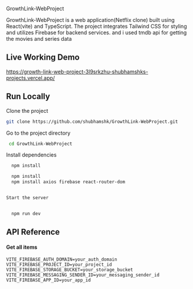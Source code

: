 GrowthLink-WebProject

GrowthLink-WebProject is a web application(Netflix clone)  built using React(vite) and TypeScript. The project integrates Tailwind CSS for styling and utilizes Firebase for backend services. and i used tmdb api for getting the movies and series data


## Live Working Demo

https://growth-link-web-project-3l9srkzhu-shubhamshks-projects.vercel.app/
## Run Locally

Clone the project

```bash
git clone https://github.com/shubhamshk/GrowthLink-WebProject.git
```

Go to the project directory

```bash
 cd GrowthLink-WebProject
```

Install dependencies

```bash
  npm install
```
```bash
  npm install
  npm install axios firebase react-router-dom


Start the server


  npm run dev
```


## API Reference

#### Get all items

```http
VITE_FIREBASE_AUTH_DOMAIN=your_auth_domain
VITE_FIREBASE_PROJECT_ID=your_project_id
VITE_FIREBASE_STORAGE_BUCKET=your_storage_bucket
VITE_FIREBASE_MESSAGING_SENDER_ID=your_messaging_sender_id
VITE_FIREBASE_APP_ID=your_app_id

